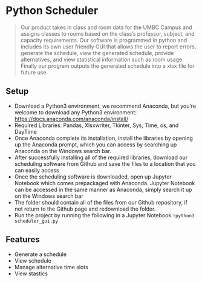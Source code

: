 # Python Scheduler
> Our product takes in class and room data for the UMBC Campus and assigns classes to rooms based on the class’s professor, subject, and capacity requirements. Our software is programmed in python and includes its own user friendly GUI that allows the user to report errors, generate the schedule, view the generated schedule, provide alternatives, and view statistical information such as room usage. Finally our program outputs the generated schedule into a xlsx file for future use.

## Setup 
* Download a Python3 environment, we recommend Anaconda, but you’re welcome to download any Python3 environment: https://docs.anaconda.com/anaconda/install/
* Required Libraries: Pandas, Xlsxwriter, Tkinter, Sys, Time, os, and DayTime
* Once Anaconda complete its installation, install the libraries by opening up the Anaconda prompt, which you can access by searching up Anaconda on the Windows search bar.
* After successfully installing all of the required libraries, download our scheduling software from Github and save the files to a location that you can easily access
* Once the scheduling software is downloaded, open up Jupyter Notebook which comes prepackaged with Anaconda. Jupyter Notebook can be accessed in the same manner as Anaconda, simply search it up on the Windows search bar
* The folder should contain all of the files from our Github repository, if not return to the Github page and redownload the folder.
* Run the project by running the following in a Jupyter Notebook
`!python3 scheduler_gui.py`

## Features
* Generate a schedule
* View schedule
* Manage alternative time slots
* View stastics 
